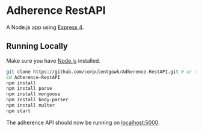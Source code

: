 # Adherence RestAPI

A Node.js app using [Express 4](http://expressjs.com/).

## Running Locally

Make sure you have [Node.js](http://nodejs.org/) installed.

```sh
git clone https://github.com/corpulentgowk/Adherence-RestAPI.git # or clone your own fork
cd Adherence-RestAPI
npm install
npm install parse
npm install mongoose
npm install body-parser
npm install multer
npm start
```

The adherence API should now be running on [localhost:5000](http://localhost:5000/).

